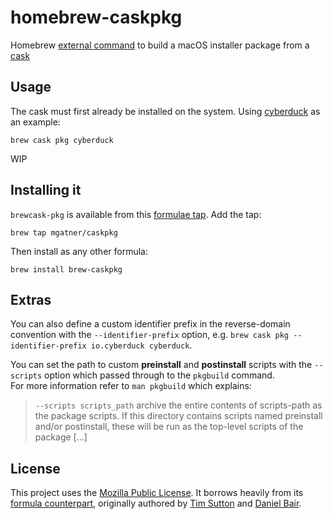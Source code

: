 # homebrew-caskpkg
Homebrew [external command](https://docs.brew.sh/External-Commands) to build a macOS installer
package from a [cask](https://formulae.brew.sh/cask/)

## Usage

The cask must first already be installed on the system. Using [cyberduck](https://formulae.brew.sh/cask/cyberduck) as an example:

`brew cask pkg cyberduck`

WIP

## Installing it

`brewcask-pkg` is available from this [formulae tap](https://github.com/mgatner/homebrew-caskage). Add the tap:

`brew tap mgatner/caskpkg`

Then install as any other formula:

`brew install brew-caskpkg`

## Extras

You can also define a custom identifier prefix in the reverse-domain convention with the `--identifier-prefix` option,
e.g. `brew cask pkg --identifier-prefix io.cyberduck cyberduck`.

You can set the path to custom **preinstall** and **postinstall** scripts with the `--scripts` option which passed through to the `pkgbuild` command.  
For more information refer to `man pkgbuild` which explains:

> `--scripts scripts_path` archive the entire contents of scripts-path as the package scripts. If this directory contains scripts named preinstall and/or postinstall, these will be run as the top-level scripts of the package [...]

## License

This project uses the [Mozilla Public License](https://github.com/mgatner/homebrew-caskage/blob/develop/LICENSE.md).
It borrows heavily from its [formula counterpart](https://github.com/mgatner/homebrew-pkg),
originally authored by [Tim Sutton](https://github.com/timsutton/brew-pkg) and [Daniel Bair](https://github.com/danielbair/homebrew-pkg).

